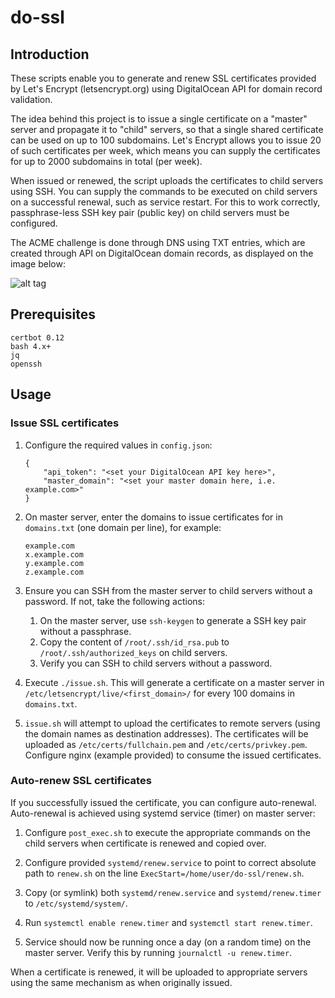 # do-ssl

## Introduction

These scripts enable you to generate and renew SSL certificates provided by Let's Encrypt (letsencrypt.org) using DigitalOcean API for domain record validation.

The idea behind this project is to issue a single certificate on a "master" server and propagate it to "child" servers, so that a single shared certificate can be used on up to 100 subdomains. Let's Encrypt allows you to issue 20 of such certificates per week, which means you can supply the certificates for up to 2000 subdomains in total (per week).

When issued or renewed, the script uploads the certificates to child servers using SSH. You can supply the commands to be executed on child servers on a successful renewal, such as service restart. For this to work correctly, passphrase-less SSH key pair (public key) on child servers must be configured.

The ACME challenge is done through DNS using TXT entries, which are created through API on DigitalOcean domain records, as displayed on the image below:

![alt tag](https://igorsaric.github.io/images/cert.svg)

## Prerequisites

```
certbot 0.12
bash 4.x+
jq
openssh
```

## Usage
### Issue SSL certificates
1. Configure the required values in ``config.json``:
    ```
    {
        "api_token": "<set your DigitalOcean API key here>",
        "master_domain": "<set your master domain here, i.e. example.com>"
    }
    ```

2. On master server, enter the domains to issue certificates for in ``domains.txt`` (one domain per line), for example:
    ```
    example.com
    x.example.com
    y.example.com
    z.example.com
    ```

3. Ensure you can SSH from the master server to child servers without a password. If not, take the following actions:
    1. On the master server, use ``ssh-keygen`` to generate a SSH key pair without a passphrase.
    2. Copy the content of ``/root/.ssh/id_rsa.pub`` to ``/root/.ssh/authorized_keys`` on child servers.
    3. Verify you can SSH to child servers without a password.

4. Execute ``./issue.sh``. This will generate a certificate on a master server in ``/etc/letsencrypt/live/<first_domain>/`` for every 100 domains in ``domains.txt``.

5. ``issue.sh`` will attempt to upload the certificates to remote servers (using the domain names as destination addresses). The certificates will be uploaded as ``/etc/certs/fullchain.pem`` and ``/etc/certs/privkey.pem``. Configure nginx (example provided) to consume the issued certificates.

### Auto-renew SSL certificates

If you successfully issued the certificate, you can configure auto-renewal.  Auto-renewal is achieved using systemd service (timer) on master server:

1. Configure ``post_exec.sh`` to execute the appropriate commands on the child servers when certificate is renewed and copied over.

2. Configure provided ``systemd/renew.service`` to point to correct absolute path to ``renew.sh`` on the line ``ExecStart=/home/user/do-ssl/renew.sh``.

3. Copy (or symlink) both ``systemd/renew.service`` and ``systemd/renew.timer`` to ``/etc/systemd/system/``.

4. Run ``systemctl enable renew.timer`` and ``systemctl start renew.timer``.

5. Service should now be running once a day (on a random time) on the master server. Verify this by running ``journalctl -u renew.timer``.

When a certificate is renewed, it will be uploaded to appropriate servers using the same mechanism as when originally issued.
